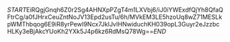 $START$EiRQgjGnqh6Z0r2Sg4AHNXpPZgT4m1LXVbj6/iJ0iYWExdfQjYh8QfaQFtrCg/a0fJHrxCeuZntNoJV13Epd2usTu/6h/MVkEM3LE5hzoUq8wZ71MESLkpWMThbqog6E9iR8yrPewI9Ncx7JklJvIHNwiduchKH039opL3Guyr2eJzzbcHLKy3eBjAkcYUoKh2YXk5J4p6kz6RdMsQ78Wg==$END$
